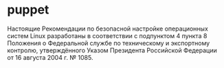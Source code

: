 # puppet
Настоящие Рекомендации по безопасной настройке операционных систем Linux разработаны в соответствии с подпунктом 4 пункта 8 Положения о Федеральной службе по техническому и экспортному контролю, утверждённого Указом Президента Российской Федерации от 16 августа 2004 г. № 1085.
